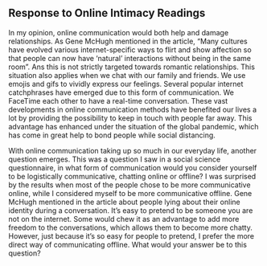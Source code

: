 ## Response to Online Intimacy Readings

In my opinion, online communication would both help and damage relationships. As Gene McHugh mentioned in the article, “Many cultures have evolved various internet-specific ways to flirt and show affection so that people can now have ‘natural’ interactions without being in the same room”.
Ans this is not strictly targeted towards romantic relationships. This situation also applies when we chat with our family and friends. We use emojis and gifs to vividly express our feelings. Several popular internet catchphrases have emerged due to this form of communication. We FaceTime each other to have a real-time conversation. These vast developments in online communication methods have benefited our lives a lot by providing the possibility to keep in touch with people far away. This advantage has enhanced under the situation of the global pandemic, which has come in great help to bond people while social distancing.  

With online communication taking up so much in our everyday life, another question emerges. This was a question I saw in a social science questionnaire, in what form of communication would you consider yourself to be logistically communicative, chatting online or offline? I was surprised by the results when most of the people chose to be more communicative online, while I considered myself to be more communicative offline. Gene McHugh mentioned in the article about people lying about their online identity during a conversation. It’s easy to pretend to be someone you are not on the internet. Some would chew it as an advantage to add more freedom to the conversations, which allows them to become more chatty. However, just because it’s so easy for people to pretend, I prefer the more direct way of communicating offline. What would your answer be to this question?
